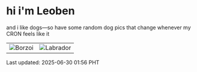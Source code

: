 # hi i'm Leoben

and i like dogs—so have some random dog pics that change whenever my CRON feels like it

|  |  |
|--------|----------|
| ![Borzoi](https://random-dog-vercel.vercel.app/api/random-borzoi?v=1751219775) | ![Labrador](https://random-dog-vercel.vercel.app/api/random-labrador?v=1751219775) |

Last updated: 2025-06-30 01:56 PHT
